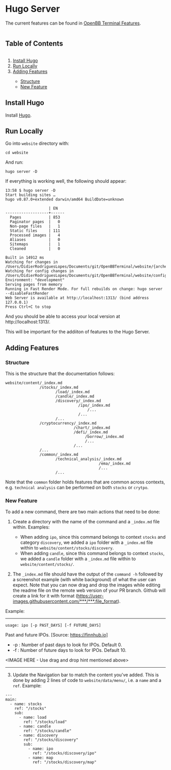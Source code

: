 # Hugo Server

The current features can be found in [OpenBB Terminal Features](https://openbb-finance.github.io/OpenBBTerminal).

<!-- TABLE OF CONTENTS -->
<summary><h2 style="display: inline-block">Table of Contents</h2></summary>
<ol>
  <li><a href="#install-hugo">Install Hugo</a></li>
  <li><a href="#run-locally">Run Locally</a></li>
  <li><a href="#adding-features">Adding Features</a></li>
  <ul>
    <li><a href="#structure">Structure</a></li>
    <li><a href="#new-feature">New Feature</a></li>
    </ul>
</ol>

## Install Hugo

Install [Hugo](https://gohugo.io/getting-started/installing/).

## Run Locally

Go into `website` directory with:

```
cd website
```

And run:

```
hugo server -D
```

If everything is working well, the following should appear:

```
13:58 $ hugo server -D
Start building sites …
hugo v0.87.0+extended darwin/amd64 BuildDate=unknown

                   | EN
-------------------+------
  Pages            | 853
  Paginator pages  |   0
  Non-page files   |   1
  Static files     | 111
  Processed images |   4
  Aliases          |   0
  Sitemaps         |   1
  Cleaned          |   0

Built in 14912 ms
Watching for changes in /Users/DidierRodriguesLopes/Documents/git/OpenBBTerminal/website/{archetypes,assets,content,data,static,themes}
Watching for config changes in /Users/DidierRodriguesLopes/Documents/git/OpenBBTerminal/website/config.toml
Environment: "development"
Serving pages from memory
Running in Fast Render Mode. For full rebuilds on change: hugo server --disableFastRender
Web Server is available at http://localhost:1313/ (bind address 127.0.0.1)
Press Ctrl+C to stop
```

And you should be able to access your local version at http://localhost:1313/.

This will be important for the addiiton of features to the Hugo Server.

## Adding Features

### Structure

This is the structure that the documentation follows:

```
website/content/_index.md
               /stocks/_index.md
                      /load/_index.md
                      /candle/_index.md
                      /discovery/_index.md
                                /ipo/_index.md
                                    /...
                                /...
                      /...
               /cryptocurrency/_index.md
                              /chart/_index.md
                              /defi/_index.md
                                   /borrow/_index.md
                                   /...
                              /...
               /...
               /common/_index.md
                      /technical_analysis/_index.md
                                         /ema/_index.md
                                         /...
                      /...
```

Note that the `common` folder holds features that are common across contexts, e.g. `technical analysis` can be performed on both `stocks` or `crytpo`.

### New Feature

To add a new command, there are two main actions that need to be done:

1. Create a directory with the name of the command and a `_index.md` file within. Examples:

   - When adding `ipo`, since this command belongs to context `stocks` and category `discovery`, we added a `ipo` folder with a `_index.md` file within to `website/content/stocks/discovery`.
   - When adding `candle`, since this command belongs to context `stocks`, we added a `candle` folder with a `_index.md` file within to `website/content/stocks/`.

2. The `_index.md` file should have the output of the `command -h` followed by a screenshot example (with white background) of what the user can expect. Note that you can now drag and drop the images while editing the readme file on the remote web version of your PR branch. Github will create a link for it with format (https://user-images.githubusercontent.com/***/***.file_format).

Example:

---

```shell
usage: ipo [-p PAST_DAYS] [-f FUTURE_DAYS]
```

Past and future IPOs. [Source: https://finnhub.io]

- -p : Number of past days to look for IPOs. Default 0.
- -f : Number of future days to look for IPOs. Default 10.

<IMAGE HERE - Use drag and drop hint mentioned above>

---

3. Update the Navigation bar to match the content you've added. This is done by adding 2 lines of code to `website/data/menu/`, i.e. a `name` and a `ref`. Example:

```
---
main:
  - name: stocks
    ref: "/stocks"
    sub:
      - name: load
        ref: "/stocks/load"
      - name: candle
        ref: "/stocks/candle"
      - name: discovery
        ref: "/stocks/discovery"
        sub:
          - name: ipo
            ref: "/stocks/discovery/ipo"
          - name: map
            ref: "/stocks/discovery/map"
```
